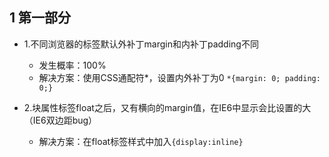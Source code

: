 ## 1 第一部分

- 1.不同浏览器的标签默认外补丁margin和内补丁padding不同
  - 发生概率：100%
  - 解决方案：使用CSS通配符*，设置内外补丁为0 ```*{margin: 0; padding: 0;}```

- 2.块属性标签float之后，又有横向的margin值，在IE6中显示会比设置的大（IE6双边距bug）
  - 解决方案：在float标签样式中加入```{display:inline}```

